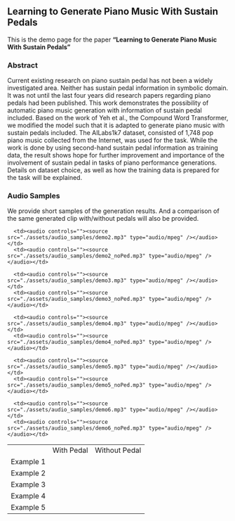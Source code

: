 ## Learning to Generate Piano Music With Sustain Pedals

This is the demo page for the paper **“Learning to Generate Piano Music With Sustain Pedals”**

### Abstract

Current existing research on piano sustain pedal has not been a widely investigated area. Neither has sustain pedal information in symbolic domain. It was not until the last four years did research papers regarding piano pedals had been published. This work demonstrates the possibility of automatic piano music generation with information of sustain pedal included. Based on the work of Yeh et al., the Compound Word Transformer, we modified the model such that it is adapted to generate piano music with sustain pedals included. The AILabs1k7 dataset, consisted of 1,748 pop piano music collected from the Internet, was used for the task. While the work is done by using second-hand sustain pedal information as training data, the result shows hope for further improvement and importance of the involvement of sustain pedal in tasks of piano performance generations. Details on dataset choice, as well as how the training data is prepared for the task will be explained.

### Audio Samples

We provide short samples of the generation results. And a comparison of the same generated clip with/without pedals will also be provided.

<table class="VA-example" style="width:100%" cellspacing="0" cellpadding="0">
  <tr>
    <td style="text-align: center; vertical-align: middle;"></td>
    <td style="text-align: center; vertical-align: middle;">With Pedal</td>
    <td style="text-align: center; vertical-align: middle;">Without Pedal</td>
  </tr>

  <tr>
      <td style="text-align: center; vertical-align: middle;">Example 1</td>

      <td><audio controls=""><source src="./assets/audio_samples/demo2.mp3" type="audio/mpeg" /></audio></td>
      <td><audio controls=""><source src="./assets/audio_samples/demo2_noPed.mp3" type="audio/mpeg" /></audio></td>
  </tr>
  
  <tr>
      <td style="text-align: center; vertical-align: middle;">Example 2</td>

      <td><audio controls=""><source src="./assets/audio_samples/demo3.mp3" type="audio/mpeg" /></audio></td>
      <td><audio controls=""><source src="./assets/audio_samples/demo3_noPed.mp3" type="audio/mpeg" /></audio></td>
  </tr>
    
  <tr>
      <td style="text-align: center; vertical-align: middle;">Example 3</td>

      <td><audio controls=""><source src="./assets/audio_samples/demo4.mp3" type="audio/mpeg" /></audio></td>
      <td><audio controls=""><source src="./assets/audio_samples/demo4_noPed.mp3" type="audio/mpeg" /></audio></td>
  </tr>
    
  <tr>
      <td style="text-align: center; vertical-align: middle;">Example 4</td>

      <td><audio controls=""><source src="./assets/audio_samples/demo5.mp3" type="audio/mpeg" /></audio></td>
      <td><audio controls=""><source src="./assets/audio_samples/demo5_noPed.mp3" type="audio/mpeg" /></audio></td>
  </tr>
    
  <tr>
      <td style="text-align: center; vertical-align: middle;">Example 5</td>

      <td><audio controls=""><source src="./assets/audio_samples/demo6.mp3" type="audio/mpeg" /></audio></td>
      <td><audio controls=""><source src="./assets/audio_samples/demo6_noPed.mp3" type="audio/mpeg" /></audio></td>
  </tr>
</table>
      
      